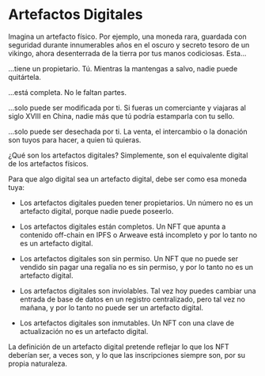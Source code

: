 Artefactos Digitales
=================

Imagina un artefacto físico. Por ejemplo, una moneda rara, guardada con seguridad durante innumerables años
en el oscuro y secreto tesoro de un vikingo, ahora desenterrada de la tierra por tus manos codiciosas.
Esta...



...tiene un propietario. Tú. Mientras la mantengas a salvo, nadie puede quitártela.

...está completa. No le faltan partes.

...solo puede ser modificada por ti. Si fueras un comerciante y viajaras
al siglo XVIII en China, nadie más que tú podría estamparla con tu sello.

...solo puede ser desechada por ti. La venta,
el intercambio o la donación son tuyos para hacer, a quien tú quieras.

¿Qué son los artefactos digitales? Simplemente,
son el equivalente digital de los artefactos físicos.

Para que algo digital sea un artefacto digital,
debe ser como esa moneda tuya:

- Los artefactos digitales pueden tener propietarios. Un número no es un artefacto digital,
  porque nadie puede poseerlo.

- Los artefactos digitales están completos. Un NFT que apunta a contenido off-chain
  en IPFS o Arweave está incompleto y por lo tanto no es un artefacto digital.

- Los artefactos digitales son sin permiso. Un NFT que no puede ser vendido
  sin pagar una regalía no es sin permiso, y por lo tanto no es un artefacto digital.

- Los artefactos digitales son inviolables. Tal vez hoy puedes cambiar una entrada de base de datos
  en un registro centralizado, pero tal vez no mañana,
  y por lo tanto no puede ser un artefacto digital.

- Los artefactos digitales son inmutables. Un NFT con una clave de actualización
  no es un artefacto digital.

La definición de un artefacto digital pretende reflejar lo que los NFT deberían ser,
a veces son, y lo que las inscripciones siempre son, por su propia naturaleza.
